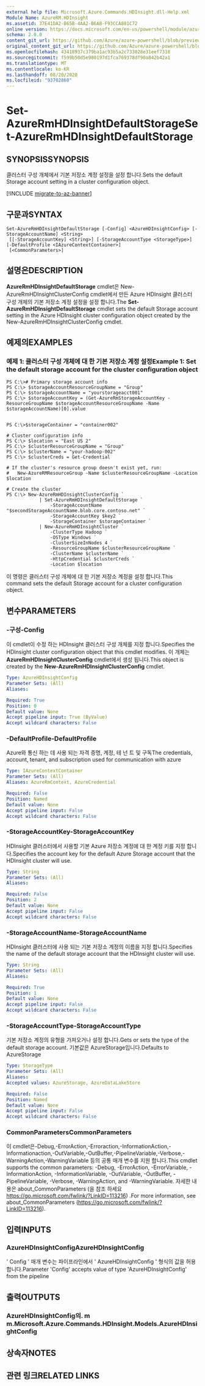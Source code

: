 ```yaml
---
external help file: Microsoft.Azure.Commands.HDInsight.dll-Help.xml
Module Name: AzureRM.HDInsight
ms.assetid: 37E41DA2-B65B-4AA2-B6AB-F93CCA881C72
online version: https://docs.microsoft.com/en-us/powershell/module/azurerm.hdinsight/set-azurermhdinsightdefaultstorage
schema: 2.0.0
content_git_url: https://github.com/Azure/azure-powershell/blob/preview/src/ResourceManager/HDInsight/Commands.HDInsight/help/Set-AzureRmHDInsightDefaultStorage.md
original_content_git_url: https://github.com/Azure/azure-powershell/blob/preview/src/ResourceManager/HDInsight/Commands.HDInsight/help/Set-AzureRmHDInsightDefaultStorage.md
ms.openlocfilehash: 43418937c379ba1ac93b5a2c733028e31eef7318
ms.sourcegitcommit: f599b50d5e980197d1fca769378df90a842b42a1
ms.translationtype: MT
ms.contentlocale: ko-KR
ms.lasthandoff: 08/20/2020
ms.locfileid: "93702860"
---
```

# <span data-ttu-id="3eb60-101">Set-AzureRmHDInsightDefaultStorage</span><span class="sxs-lookup"><span data-stu-id="3eb60-101">Set-AzureRmHDInsightDefaultStorage</span></span>

## <span data-ttu-id="3eb60-102">SYNOPSIS</span><span class="sxs-lookup"><span data-stu-id="3eb60-102">SYNOPSIS</span></span>
<span data-ttu-id="3eb60-103">클러스터 구성 개체에서 기본 저장소 계정 설정을 설정 합니다.</span><span class="sxs-lookup"><span data-stu-id="3eb60-103">Sets the default Storage account setting in a cluster configuration object.</span></span>

[!INCLUDE [migrate-to-az-banner](../../includes/migrate-to-az-banner.md)]

## <span data-ttu-id="3eb60-104">구문과</span><span class="sxs-lookup"><span data-stu-id="3eb60-104">SYNTAX</span></span>

```
Set-AzureRmHDInsightDefaultStorage [-Config] <AzureHDInsightConfig> [-StorageAccountName] <String>
 [[-StorageAccountKey] <String>] [-StorageAccountType <StorageType>] [-DefaultProfile <IAzureContextContainer>]
 [<CommonParameters>]
```

## <span data-ttu-id="3eb60-105">설명은</span><span class="sxs-lookup"><span data-stu-id="3eb60-105">DESCRIPTION</span></span>
<span data-ttu-id="3eb60-106">**AzureRmHDInsightDefaultStorage** cmdlet은 New-AzureRmHDInsightClusterConfig cmdlet에서 만든 Azure HDInsight 클러스터 구성 개체의 기본 저장소 계정 설정을 설정 합니다.</span><span class="sxs-lookup"><span data-stu-id="3eb60-106">The **Set-AzureRmHDInsightDefaultStorage** cmdlet sets the default Storage account setting in the Azure HDInsight cluster configuration object created by the New-AzureRmHDInsightClusterConfig cmdlet.</span></span>

## <span data-ttu-id="3eb60-107">예제의</span><span class="sxs-lookup"><span data-stu-id="3eb60-107">EXAMPLES</span></span>

### <span data-ttu-id="3eb60-108">예제 1: 클러스터 구성 개체에 대 한 기본 저장소 계정 설정</span><span class="sxs-lookup"><span data-stu-id="3eb60-108">Example 1: Set the default storage account for the cluster configuration object</span></span>
```
PS C:\># Primary storage account info
PS C:\> $storageAccountResourceGroupName = "Group"
PS C:\> $storageAccountName = "yourstorageacct001"
PS C:\> $storageAccountKey = (Get-AzureRmStorageAccountKey -ResourceGroupName $storageAccountResourceGroupName -Name $storageAccountName)[0].value


PS C:\>$storageContainer = "container002"

# Cluster configuration info
PS C:\> $location = "East US 2"
PS C:\> $clusterResourceGroupName = "Group"
PS C:\> $clusterName = "your-hadoop-002"
PS C:\> $clusterCreds = Get-Credential

# If the cluster's resource group doesn't exist yet, run:
#   New-AzureRMResourceGroup -Name $clusterResourceGroupName -Location $location

# Create the cluster
PS C:\> New-AzureRmHDInsightClusterConfig `
            | Set-AzureRmHDInsightDefaultStorage `
                -StorageAccountName "$secondStorageAccountName.blob.core.contoso.net" `
                -StorageAccountKey $key2 `
                -StorageContainer $storageContainer `
            | New-AzureRmHDInsightCluster `
                -ClusterType Hadoop `
                -OSType Windows `
                -ClusterSizeInNodes 4 `
                -ResourceGroupName $clusterResourceGroupName `
                -ClusterName $clusterName `
                -HttpCredential $clusterCreds `
                -Location $location
```

<span data-ttu-id="3eb60-109">이 명령은 클러스터 구성 개체에 대 한 기본 저장소 계정을 설정 합니다.</span><span class="sxs-lookup"><span data-stu-id="3eb60-109">This command sets the default Storage account for a cluster configuration object.</span></span>

## <span data-ttu-id="3eb60-110">변수</span><span class="sxs-lookup"><span data-stu-id="3eb60-110">PARAMETERS</span></span>

### <span data-ttu-id="3eb60-111">-구성</span><span class="sxs-lookup"><span data-stu-id="3eb60-111">-Config</span></span>
<span data-ttu-id="3eb60-112">이 cmdlet이 수정 하는 HDInsight 클러스터 구성 개체를 지정 합니다.</span><span class="sxs-lookup"><span data-stu-id="3eb60-112">Specifies the HDInsight cluster configuration object that this cmdlet modifies.</span></span>
<span data-ttu-id="3eb60-113">이 개체는 **AzureRmHDInsightClusterConfig** cmdlet에서 생성 됩니다.</span><span class="sxs-lookup"><span data-stu-id="3eb60-113">This object is created by the **New-AzureRmHDInsightClusterConfig** cmdlet.</span></span>

```yaml
Type: AzureHDInsightConfig
Parameter Sets: (All)
Aliases: 

Required: True
Position: 0
Default value: None
Accept pipeline input: True (ByValue)
Accept wildcard characters: False
```

### <span data-ttu-id="3eb60-114">-DefaultProfile</span><span class="sxs-lookup"><span data-stu-id="3eb60-114">-DefaultProfile</span></span>
<span data-ttu-id="3eb60-115">Azure와 통신 하는 데 사용 되는 자격 증명, 계정, 테 넌 트 및 구독</span><span class="sxs-lookup"><span data-stu-id="3eb60-115">The credentials, account, tenant, and subscription used for communication with azure</span></span>

```yaml
Type: IAzureContextContainer
Parameter Sets: (All)
Aliases: AzureRmContext, AzureCredential

Required: False
Position: Named
Default value: None
Accept pipeline input: False
Accept wildcard characters: False
```

### <span data-ttu-id="3eb60-116">-StorageAccountKey</span><span class="sxs-lookup"><span data-stu-id="3eb60-116">-StorageAccountKey</span></span>
<span data-ttu-id="3eb60-117">HDInsight 클러스터에서 사용할 기본 Azure 저장소 계정에 대 한 계정 키를 지정 합니다.</span><span class="sxs-lookup"><span data-stu-id="3eb60-117">Specifies the account key for the default Azure Storage account that the HDInsight cluster will use.</span></span>

```yaml
Type: String
Parameter Sets: (All)
Aliases: 

Required: False
Position: 2
Default value: None
Accept pipeline input: False
Accept wildcard characters: False
```

### <span data-ttu-id="3eb60-118">-StorageAccountName</span><span class="sxs-lookup"><span data-stu-id="3eb60-118">-StorageAccountName</span></span>
<span data-ttu-id="3eb60-119">HDInsight 클러스터에 사용 되는 기본 저장소 계정의 이름을 지정 합니다.</span><span class="sxs-lookup"><span data-stu-id="3eb60-119">Specifies the name of the default storage account that the HDInsight cluster will use.</span></span>

```yaml
Type: String
Parameter Sets: (All)
Aliases: 

Required: True
Position: 1
Default value: None
Accept pipeline input: False
Accept wildcard characters: False
```

### <span data-ttu-id="3eb60-120">-StorageAccountType</span><span class="sxs-lookup"><span data-stu-id="3eb60-120">-StorageAccountType</span></span>
<span data-ttu-id="3eb60-121">기본 저장소 계정의 유형을 가져오거나 설정 합니다.</span><span class="sxs-lookup"><span data-stu-id="3eb60-121">Gets or sets the type of the default storage account.</span></span> <span data-ttu-id="3eb60-122">기본값은 AzureStorage입니다.</span><span class="sxs-lookup"><span data-stu-id="3eb60-122">Defaults to AzureStorage</span></span>

```yaml
Type: StorageType
Parameter Sets: (All)
Aliases: 
Accepted values: AzureStorage, AzureDataLakeStore

Required: False
Position: Named
Default value: None
Accept pipeline input: False
Accept wildcard characters: False
```

### <span data-ttu-id="3eb60-123">CommonParameters</span><span class="sxs-lookup"><span data-stu-id="3eb60-123">CommonParameters</span></span>
<span data-ttu-id="3eb60-124">이 cmdlet은-Debug,-ErrorAction,-Erroraction,-InformationAction,-Informationaction,-OutVariable,-OutBuffer,-PipelineVariable,-Verbose,-WarningAction,-WarningVariable 등의 공통 매개 변수를 지원 합니다.</span><span class="sxs-lookup"><span data-stu-id="3eb60-124">This cmdlet supports the common parameters: -Debug, -ErrorAction, -ErrorVariable, -InformationAction, -InformationVariable, -OutVariable, -OutBuffer, -PipelineVariable, -Verbose, -WarningAction, and -WarningVariable.</span></span> <span data-ttu-id="3eb60-125">자세한 내용은 about_CommonParameters (을 참조 하세요 https://go.microsoft.com/fwlink/?LinkID=113216) .</span><span class="sxs-lookup"><span data-stu-id="3eb60-125">For more information, see about_CommonParameters (https://go.microsoft.com/fwlink/?LinkID=113216).</span></span>

## <span data-ttu-id="3eb60-126">입력</span><span class="sxs-lookup"><span data-stu-id="3eb60-126">INPUTS</span></span>

### <span data-ttu-id="3eb60-127">AzureHDInsightConfig</span><span class="sxs-lookup"><span data-stu-id="3eb60-127">AzureHDInsightConfig</span></span>
<span data-ttu-id="3eb60-128">' Config ' 매개 변수는 파이프라인에서 ' AzureHDInsightConfig ' 형식의 값을 허용 합니다.</span><span class="sxs-lookup"><span data-stu-id="3eb60-128">Parameter 'Config' accepts value of type 'AzureHDInsightConfig' from the pipeline</span></span>

## <span data-ttu-id="3eb60-129">출력</span><span class="sxs-lookup"><span data-stu-id="3eb60-129">OUTPUTS</span></span>

### <span data-ttu-id="3eb60-130">AzureHDInsightConfig의. m m.</span><span class="sxs-lookup"><span data-stu-id="3eb60-130">Microsoft.Azure.Commands.HDInsight.Models.AzureHDInsightConfig</span></span>

## <span data-ttu-id="3eb60-131">상속자</span><span class="sxs-lookup"><span data-stu-id="3eb60-131">NOTES</span></span>

## <span data-ttu-id="3eb60-132">관련 링크</span><span class="sxs-lookup"><span data-stu-id="3eb60-132">RELATED LINKS</span></span>

